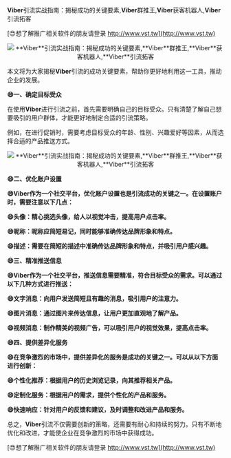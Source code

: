 **Viber**引流实战指南：揭秘成功的关键要素,**Viber**群推王,**Viber**获客机器人,**Viber**引流拓客

[😍想了解推广相关软件的朋友请登录 http://www.vst.tw](http://www.vst.tw)

 <center><img src="https://vst.tw/MP4/tuiguang/png/5.png" alt="**Viber**引流实战指南：揭秘成功的关键要素,**Viber**群推王,**Viber**获客机器人,**Viber**引流拓客"></center>

本文将为大家揭秘**Viber**引流的成功关键要素，帮助你更好地利用这一工具，推动企业的发展。

**😄一、确定目标受众**

在使用**Viber**进行引流之前，首先需要明确自己的目标受众。只有清楚了解自己想要吸引的用户群体，才能更好地制定合适的引流策略。

例如，在进行促销时，需要考虑目标受众的年龄、性别、兴趣爱好等因素，从而选择合适的产品推送方式。

 <center><img src="https://vst.tw/MP4/tuiguang/png/3.png" alt="**Viber**引流实战指南：揭秘成功的关键要素,**Viber**群推王,**Viber**获客机器人,**Viber**引流拓客"></center>

**😄二、优化账户设置**

**😄**Viber**作为一个社交平台，优化账户设置也是引流成功的关键之一。在设置账户时，需要注意以下几点：**

**😄头像：精心挑选头像，给人以视觉冲击，提高用户点击率。**

**😄昵称：昵称应简短易记，同时能够准确传达品牌形象和特点。**

**😄描述：需要在简短的描述中准确传达品牌形象和特点，并吸引用户感兴趣。**

**😄三、精准推送信息**

**😄**Viber**作为一个社交平台，推送信息需要精准，符合目标受众的需求。可以通过以下几种方式进行推送：**

**😄文字消息：向用户发送简短且有趣的消息，吸引用户的注意力。**

**😄图片消息：通过图片来传达信息，让用户更加直观地了解产品。**

**😄视频消息：制作精美的视频广告，可以吸引用户的视觉效果，提高点击率。**

**😄四、提供差异化服务**

**😄在竞争激烈的市场中，提供差异化的服务是成功的关键之一。可以从以下方面进行创新：**

**😄个性化推荐：根据用户的历史浏览记录，向其推荐相关产品。**

**😄定制化服务：根据用户的需求，提供个性化的产品和服务。**

**😄快速响应：针对用户的反馈和建议，及时调整和改进产品和服务。**

总之，**Viber**引流不仅需要创新的策略，还需要有耐心和持续的努力。只有不断地优化和改进，才能使企业在竞争激烈的市场中获得成功。

[😍想了解推广相关软件的朋友请登录 http://www.vst.tw](http://www.vst.tw)




